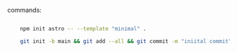 
commands:

```bash

	npm init astro -- --template "minimal" .

	git init -b main && git add --all && git commit -m "iniital commit"






```





